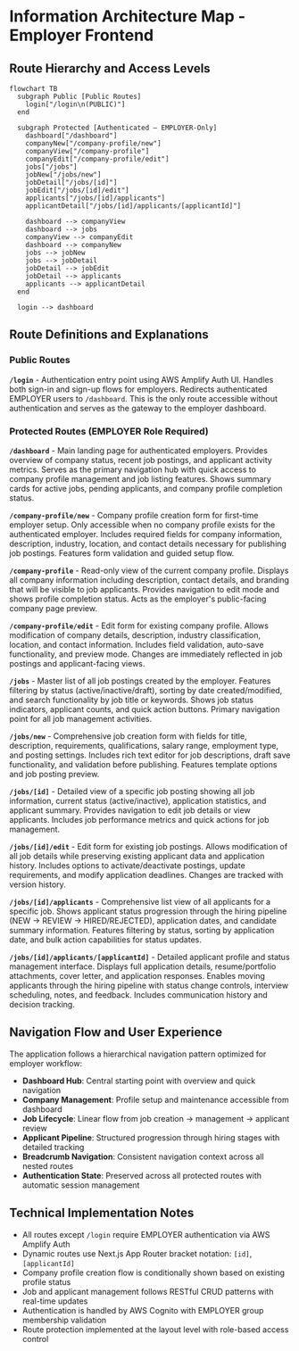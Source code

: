 # Information Architecture Map - Employer Frontend

## Route Hierarchy and Access Levels

```mermaid
flowchart TB
  subgraph Public [Public Routes]
    login["/login\n(PUBLIC)"]
  end

  subgraph Protected [Authenticated – EMPLOYER-Only]
    dashboard["/dashboard"]
    companyNew["/company-profile/new"]
    companyView["/company-profile"]
    companyEdit["/company-profile/edit"]
    jobs["/jobs"]
    jobNew["/jobs/new"]
    jobDetail["/jobs/[id]"]
    jobEdit["/jobs/[id]/edit"]
    applicants["/jobs/[id]/applicants"]
    applicantDetail["/jobs/[id]/applicants/[applicantId]"]

    dashboard --> companyView
    dashboard --> jobs
    companyView --> companyEdit
    dashboard --> companyNew
    jobs --> jobNew
    jobs --> jobDetail
    jobDetail --> jobEdit
    jobDetail --> applicants
    applicants --> applicantDetail
  end

  login --> dashboard
```

## Route Definitions and Explanations

### Public Routes

**`/login`** - Authentication entry point using AWS Amplify Auth UI. Handles both sign-in and sign-up flows for employers. Redirects authenticated EMPLOYER users to `/dashboard`. This is the only route accessible without authentication and serves as the gateway to the employer dashboard.

### Protected Routes (EMPLOYER Role Required)

**`/dashboard`** - Main landing page for authenticated employers. Provides overview of company status, recent job postings, and applicant activity metrics. Serves as the primary navigation hub with quick access to company profile management and job listing features. Shows summary cards for active jobs, pending applicants, and company profile completion status.

**`/company-profile/new`** - Company profile creation form for first-time employer setup. Only accessible when no company profile exists for the authenticated employer. Includes required fields for company information, description, industry, location, and contact details necessary for publishing job postings. Features form validation and guided setup flow.

**`/company-profile`** - Read-only view of the current company profile. Displays all company information including description, contact details, and branding that will be visible to job applicants. Provides navigation to edit mode and shows profile completion status. Acts as the employer's public-facing company page preview.

**`/company-profile/edit`** - Edit form for existing company profile. Allows modification of company details, description, industry classification, location, and contact information. Includes field validation, auto-save functionality, and preview mode. Changes are immediately reflected in job postings and applicant-facing views.

**`/jobs`** - Master list of all job postings created by the employer. Features filtering by status (active/inactive/draft), sorting by date created/modified, and search functionality by job title or keywords. Shows job status indicators, applicant counts, and quick action buttons. Primary navigation point for all job management activities.

**`/jobs/new`** - Comprehensive job creation form with fields for title, description, requirements, qualifications, salary range, employment type, and posting settings. Includes rich text editor for job descriptions, draft save functionality, and validation before publishing. Features template options and job posting preview.

**`/jobs/[id]`** - Detailed view of a specific job posting showing all job information, current status (active/inactive), application statistics, and applicant summary. Provides navigation to edit job details or view applicants. Includes job performance metrics and quick actions for job management.

**`/jobs/[id]/edit`** - Edit form for existing job postings. Allows modification of all job details while preserving existing applicant data and application history. Includes options to activate/deactivate postings, update requirements, and modify application deadlines. Changes are tracked with version history.

**`/jobs/[id]/applicants`** - Comprehensive list view of all applicants for a specific job. Shows applicant status progression through the hiring pipeline (NEW → REVIEW → HIRED/REJECTED), application dates, and candidate summary information. Features filtering by status, sorting by application date, and bulk action capabilities for status updates.

**`/jobs/[id]/applicants/[applicantId]`** - Detailed applicant profile and status management interface. Displays full application details, resume/portfolio attachments, cover letter, and application responses. Enables moving applicants through the hiring pipeline with status change controls, interview scheduling, notes, and feedback. Includes communication history and decision tracking.

## Navigation Flow and User Experience

The application follows a hierarchical navigation pattern optimized for employer workflow:

- **Dashboard Hub**: Central starting point with overview and quick navigation
- **Company Management**: Profile setup and maintenance accessible from dashboard
- **Job Lifecycle**: Linear flow from job creation → management → applicant review
- **Applicant Pipeline**: Structured progression through hiring stages with detailed tracking
- **Breadcrumb Navigation**: Consistent navigation context across all nested routes
- **Authentication State**: Preserved across all protected routes with automatic session management

## Technical Implementation Notes

- All routes except `/login` require EMPLOYER authentication via AWS Amplify Auth
- Dynamic routes use Next.js App Router bracket notation: `[id]`, `[applicantId]`
- Company profile creation flow is conditionally shown based on existing profile status
- Job and applicant management follows RESTful CRUD patterns with real-time updates
- Authentication is handled by AWS Cognito with EMPLOYER group membership validation
- Route protection implemented at the layout level with role-based access control
